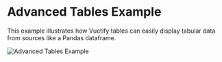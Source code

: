 # Advanced Tables Example
This example illustrates how Vuetify tables can easily display tabular data from sources like a Pandas dataframe.

![Advanced Tables Example](../../../docs/content/examples/Table.jpg)

